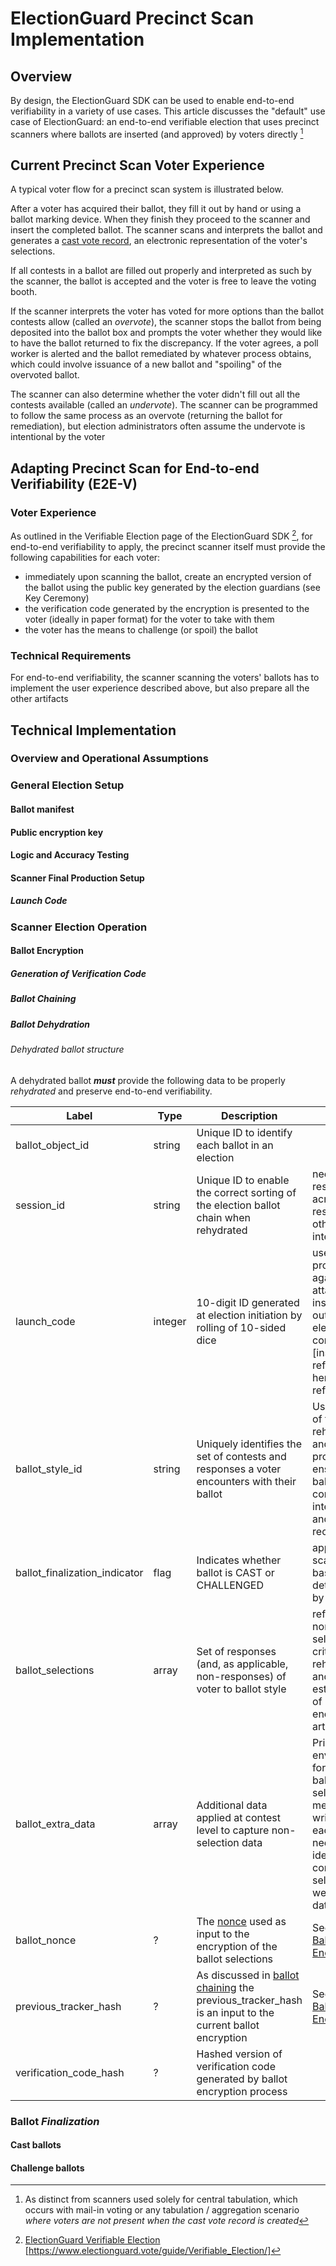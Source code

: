 # ElectionGuard Precinct Scan Implementation

## Overview

By design, the ElectionGuard SDK can be used to enable end-to-end verifiability in a variety of use cases. This article discusses the "default" use case of ElectionGuard: an end-to-end verifiable election that uses precinct scanners where ballots are inserted (and approved) by voters directly [^precinct-scan]

## Current Precinct Scan Voter Experience

A typical voter flow for a precinct scan system is illustrated below. 

After a voter has acquired their ballot, they fill it out by hand or using a ballot marking device. When they finish they proceed to the scanner and insert the completed ballot. The scanner scans and interprets the ballot and generates a [cast vote record](), an electronic representation of the voter's selections.

If all contests in a ballot are filled out properly and interpreted as such by the scanner, the ballot is accepted and the voter is free to leave the voting booth. 

If the scanner interprets the voter has voted for more options than the ballot contests allow (called an _overvote_), the scanner stops the ballot from being deposited into the ballot box and prompts the voter whether they would like to have the ballot returned to fix the discrepancy. If the voter agrees, a poll worker is alerted and the ballot remediated by whatever process obtains, which could involve issuance of a new ballot and "spoiling" of the overvoted ballot. 

The scanner can also determine whether the voter didn't fill out all the contests available (called an _undervote_). The scanner can be programmed to follow the same process as an overvote (returning the ballot for remediation), but election administrators often assume the undervote is intentional by the voter 

## Adapting Precinct Scan for End-to-end Verifiability (E2E-V)

### Voter Experience

As outlined in the Verifiable Election page of the ElectionGuard SDK [^e2e-v], for end-to-end verifiability to apply, the precinct scanner itself must provide the following capabilities for each voter:

* immediately upon scanning the ballot, create an encrypted version of the ballot using the public key generated by the election guardians (see Key Ceremony)
* the verification code generated by the encryption is presented to the voter (ideally in paper format) for the voter to take with them 
* the voter has the means to challenge (or spoil) the ballot

### Technical Requirements

For end-to-end verifiability, the scanner scanning the voters' ballots has to implement the user experience described above, but also prepare all the other artifacts

## Technical Implementation

### Overview and Operational Assumptions


### General Election Setup

#### Ballot manifest

#### Public encryption key

#### Logic and Accuracy Testing

#### Scanner Final Production Setup

##### Launch Code

### Scanner Election Operation

#### Ballot Encryption

##### Generation of Verification Code

##### Ballot Chaining

##### Ballot ***Dehydration***

###### Dehydrated ballot structure

A dehydrated ballot ***must*** provide the following data to be properly *rehydrated* and preserve end-to-end verifiability.

| Label | Type | Description | Notes |
|  ----- | --- | -------- | ----- |
| ballot_object_id | string | Unique ID to identify each ballot in an election |  |
| session_id | string | Unique ID to enable the correct sorting of the election ballot chain when rehydrated | needs to be resilient across device restarts and other service interruptions |
| launch_code | integer | 10-digit ID generated at election initiation by rolling of 10-sided dice | used to protect against attacks to insert votes outside of election context. See [insert reference here](link to reference) |
| ballot_style_id | string | Uniquely identifies the set of contests and responses a voter encounters with their ballot | Used as part of the rehydration and tally processes to ensure the ballot is correctly interpreted and reconstituted  |
| ballot_finalization_indicator | flag | Indicates whether ballot is CAST or CHALLENGED | applied by scanner based on determination by voter |
| ballot_selections | array | Set of responses (and, as applicable, non-responses) of voter to ballot style  | reflective of non-selections; critical for rehydration and re-establishment of ballot encryption artifacts |
| ballot_extra_data | array | Additional data applied at contest level to capture non-selection data | Principally envisioned for capturing ballot selection metadata for write-ins; each entry needs to identify contest and selection as well as extra data string | 
| ballot_nonce | ? | The [nonce](https://csrc.nist.gov/glossary/term/nonce) used as input to the encryption of the ballot selections | See spec on [Ballot Encryption](https://www.electionguard.vote/spec/0.95.0/5_Ballot_encryption/) |
| previous_tracker_hash | ? | As discussed in [ballot chaining](#ballot-chaining) the previous_tracker_hash is an input to the current ballot encryption | See spec on [Ballot Encryption](https://www.electionguard.vote/spec/0.95.0/5_Ballot_encryption/) |
| verification_code_hash | ? | Hashed version of verification code generated by ballot encryption process | |

### Ballot *Finalization*

#### Cast ballots

#### Challenge ballots

[^precinct-scan]: As distinct from scanners used solely for central tabulation, which occurs with mail-in voting or any tabulation / aggregation scenario *where voters are not present when the cast vote record is created*

[^e2e-v]: [ElectionGuard Verifiable Election](https://www.electionguard.vote/guide/Verifiable_Election/) [https://www.electionguard.vote/guide/Verifiable_Election/]